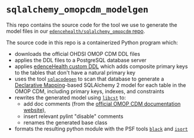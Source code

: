 # `sqlalchemy_omopcdm_modelgen`

This repo contains the source code for the tool we use to generate the model files in our [`edencehealth/sqlalchemy_omopcdm` repo](https://github.com/edencehealth/sqlalchemy_omopcdm).

The source code in this repo is a containerized Python program which:

- downloads the official OHDSI OMOP CDM DDL files
- applies the DDL files to a PostgreSQL database server
- applies [edenceHealth custom DDL](src/modelgen/sql/eh_mods.sql) which adds composite primary keys to the tables that don't have a natural primary key
- uses the tool [`sqlacodegen`](https://pypi.org/project/sqlacodegen/) to scan that database to generate a [Declarative Mapping](https://docs.sqlalchemy.org/en/20/orm/mapping_styles.html#orm-declarative-mapping)-based SQLAlchemy 2 model for each table in the OMOP CDM, including primary keys, indexes, and constraints
- rewrites the generated model using [`libcst`](https://pypi.org/project/libcst/) to:
    - add doc comments (from the [official OMOP CDM documentation website](https://ohdsi.github.io/CommonDataModel/cdm54.html)),
    - insert relevant pylint "disable" comments
    - renames the generated base class
- formats the resulting python module with the PSF tools [`black`](https://pypi.org/project/black/) and [`isort`](https://pypi.org/project/isort/)
